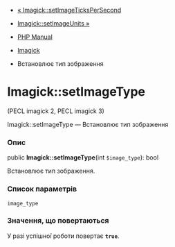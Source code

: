 - [«
Imagick::setImageTicksPerSecond](imagick.setimagetickspersecond.md)
- [Imagick::setImageUnits »](imagick.setimageunits.md)

- [PHP Manual](index.md)
- [Imagick](class.imagick.md)
- Встановлює тип зображення

# Imagick::setImageType

(PECL imagick 2, PECL imagick 3)

Imagick::setImageType — Встановлює тип зображення

### Опис

public **Imagick::setImageType**(int `$image_type`): bool

Встановлює тип зображення.

### Список параметрів

`image_type`

### Значення, що повертаються

У разі успішної роботи повертає **`true`**.
